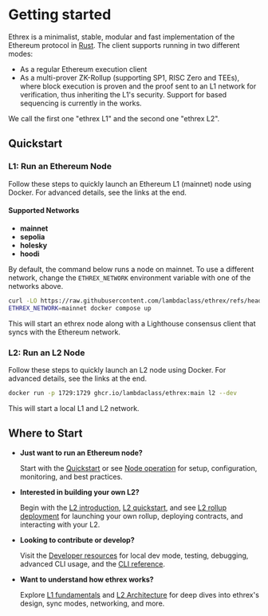 # Getting started

Ethrex is a minimalist, stable, modular and fast implementation of the Ethereum protocol in [Rust](https://www.rust-lang.org/).
The client supports running in two different modes:

- As a regular Ethereum execution client
- As a multi-prover ZK-Rollup (supporting SP1, RISC Zero and TEEs), where block execution is proven and the proof sent to an L1 network for verification, thus inheriting the L1's security. Support for based sequencing is currently in the works.

We call the first one "ethrex L1" and the second one "ethrex L2".

## Quickstart

### L1: Run an Ethereum Node

Follow these steps to quickly launch an Ethereum L1 (mainnet) node using Docker. For advanced details, see the links at the end.

#### Supported Networks

- **mainnet**
- **sepolia**
- **holesky**
- **hoodi**

By default, the command below runs a node on mainnet. To use a different network, change the `ETHREX_NETWORK` environment variable with one of the networks above.

```sh
curl -LO https://raw.githubusercontent.com/lambdaclass/ethrex/refs/heads/main/docker-compose.yaml
ETHREX_NETWORK=mainnet docker compose up
```

This will start an ethrex node along with a Lighthouse consensus client that syncs with the Ethereum network.

### L2: Run an L2 Node

Follow these steps to quickly launch an L2 node using Docker. For advanced details, see the links at the end.

```sh
docker run -p 1729:1729 ghcr.io/lambdaclass/ethrex:main l2 --dev
```

This will start a local L1 and L2 network.

## Where to Start

- **Just want to run an Ethereum node?**

  Start with the [Quickstart](#quickstart) or see [Node operation](../l1/running) for setup, configuration, monitoring, and best practices.

- **Interested in building your own L2?**

  Begin with the [L2 introduction](../l2/introduction.md), [L2 quickstart](../getting-started/quickstart-l2.md), and see [L2 rollup deployment](../l2/deploy.md) for launching your own rollup, deploying contracts, and interacting with your L2.

- **Looking to contribute or develop?**

  Visit the [Developer resources](../developers) for local dev mode, testing, debugging, advanced CLI usage, and the [CLI reference](../CLI.md).

- **Want to understand how ethrex works?**

  Explore [L1 fundamentals](../l1/fundamentals) and [L2 Architecture](../l2/architecture) for deep dives into ethrex's design, sync modes, networking, and more.
